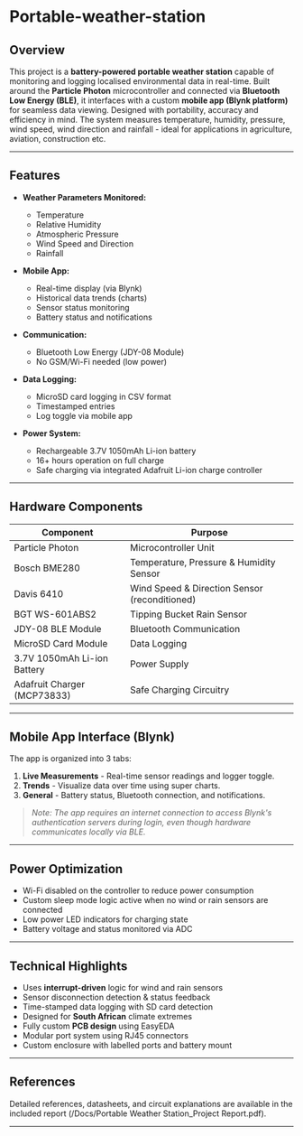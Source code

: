 # Portable-weather-station

## Overview

This project is a **battery-powered portable weather station** capable of monitoring and logging localised environmental data in real-time. Built around the **Particle Photon** microcontroller and connected via **Bluetooth Low Energy (BLE)**, it interfaces with a custom **mobile app (Blynk platform)** for seamless data viewing. Designed with portability, accuracy and efficiency in mind. The system measures temperature, humidity, pressure, wind speed, wind direction and rainfall - ideal for applications in agriculture, aviation, construction etc.

---

## Features

- **Weather Parameters Monitored:**
  - Temperature
  - Relative Humidity
  - Atmospheric Pressure
  - Wind Speed and Direction
  - Rainfall

- **Mobile App:**
  - Real-time display (via Blynk)
  - Historical data trends (charts)
  - Sensor status monitoring
  - Battery status and notifications

- **Communication:**
  - Bluetooth Low Energy (JDY-08 Module)
  - No GSM/Wi-Fi needed (low power)

- **Data Logging:**
  - MicroSD card logging in CSV format
  - Timestamped entries
  - Log toggle via mobile app

- **Power System:**
  - Rechargeable 3.7V 1050mAh Li-ion battery
  - 16+ hours operation on full charge
  - Safe charging via integrated Adafruit Li-ion charge controller

---

## Hardware Components

| Component                     | Purpose                                       |
|------------------------------|-----------------------------------------------|
| Particle Photon              | Microcontroller Unit                          |
| Bosch BME280                 | Temperature, Pressure & Humidity Sensor       |
| Davis 6410                  | Wind Speed & Direction Sensor (reconditioned) |
| BGT WS-601ABS2              | Tipping Bucket Rain Sensor                    |
| JDY-08 BLE Module            | Bluetooth Communication                       |
| MicroSD Card Module          | Data Logging                                  |
| 3.7V 1050mAh Li-ion Battery | Power Supply                                  |
| Adafruit Charger (MCP73833) | Safe Charging Circuitry                       |

---

## Mobile App Interface (Blynk)

The app is organized into 3 tabs:
1. **Live Measurements** - Real-time sensor readings and logger toggle.
2. **Trends** - Visualize data over time using super charts.
3. **General** - Battery status, Bluetooth connection, and notifications.

> *Note: The app requires an internet connection to access Blynk's authentication servers during login, even though hardware communicates locally via BLE.*

---

## Power Optimization

- Wi-Fi disabled on the controller to reduce power consumption
- Custom sleep mode logic active when no wind or rain sensors are connected
- Low power LED indicators for charging state
- Battery voltage and status monitored via ADC

---


## Technical Highlights

- Uses **interrupt-driven** logic for wind and rain sensors
- Sensor disconnection detection & status feedback
- Time-stamped data logging with SD card detection
- Designed for **South African** climate extremes
- Fully custom **PCB design** using EasyEDA
- Modular port system using RJ45 connectors
- Custom enclosure with labelled ports and battery mount

---


## References

Detailed references, datasheets, and circuit explanations are available in the included report (/Docs/Portable Weather Station_Project Report.pdf).

---

